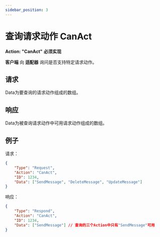 ```yaml
---
sidebar_position: 3
---
```


# 查询请求动作 CanAct

**Action: "CanAct"**
**必须实现**

**客户端** 向 **适配器** 询问是否支持特定请求动作。

## 请求

Data为要查询的请求动作组成的数组。

## 响应

Data为被查询请求动作中可用请求动作组成的数组。

## 例子

请求：
```JSON
{
    "Type": "Request",
    "Action": "CanAct",
    "ID": 1234,
    "Data": ["SendMessage", "DeleteMessage", "UpdateMessage"]
}
```

响应：
```JSON {5}
{
    "Type": "Respond",
    "Action": "CanAct",
    "ID": 1234,
    "Data": ["SendMessage"] // 查询的三个Action中只有"SendMessage"可用
}
```